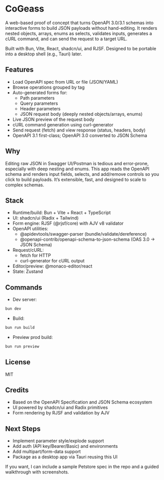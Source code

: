 # CoGeass

A web-based proof of concept that turns OpenAPI 3.0/3.1 schemas into interactive forms to build JSON payloads without hand-editing. It renders nested objects, arrays, enums as selects, validates inputs, generates a cURL command, and can send the request to a target URL.

Built with Bun, Vite, React, shadcn/ui, and RJSF. Designed to be portable into a desktop shell (e.g., Tauri) later.

## Features

- Load OpenAPI spec from URL or file (JSON/YAML)
- Browse operations grouped by tag
- Auto-generated forms for:
  - Path parameters
  - Query parameters
  - Header parameters
  - JSON request body (deeply nested objects/arrays, enums)
- Live JSON preview of the request body
- cURL command generation using curl-generator
- Send request (fetch) and view response (status, headers, body)
- OpenAPI 3.1 first-class; OpenAPI 3.0 converted to JSON Schema

## Why

Editing raw JSON in Swagger UI/Postman is tedious and error-prone, especially with deep nesting and enums. This app reads the OpenAPI schema and renders input fields, selects, and add/remove controls so you click to build payloads. It’s extensible, fast, and designed to scale to complex schemas.

## Stack

- Runtime/build: Bun + Vite + React + TypeScript
- UI: shadcn/ui (Radix + Tailwind)
- Form engine: RJSF (@rjsf/core) with AJV v8 validator
- OpenAPI utilities:
  - @apidevtools/swagger-parser (bundle/validate/dereference)
  - @openapi-contrib/openapi-schema-to-json-schema (OAS 3.0 → JSON Schema)
- Request/cURL:
  - fetch for HTTP
  - curl-generator for cURL output
- Editor/preview: @monaco-editor/react
- State: Zustand

## Commands

- Dev server:

```bash
bun dev
```

- Build:

```bash
bun run build
```

- Preview prod build:

```bash
bun run preview
```

## License

MIT

## Credits

- Based on the OpenAPI Specification and JSON Schema ecosystem
- UI powered by shadcn/ui and Radix primitives
- Form rendering by RJSF and validation by AJV

## Next Steps

- Implement parameter style/explode support
- Add auth (API key/Bearer/Basic) and environments
- Add multipart/form-data support
- Package as a desktop app via Tauri reusing this UI

If you want, I can include a sample Petstore spec in the repo and a guided walkthrough with screenshots.

